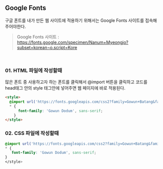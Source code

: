 ## Google Fonts
구글 폰트를 내가 만든 웹 사이트에 적용하기 위해서는 Google Fonts 사이트를 접속해주어야한다.
<br/>
>Google Fonts 사이트 : https://fonts.google.com/specimen/Nanum+Myeongjo?subset=korean¬o.script=Kore
<br/>

### 01. HTML 파일에 작성할때
많은 폰트 중 사용하고자 하는 폰트를 클릭해서 @import 버튼을 클릭하고 코드를 head태그 안의 style 태그안에 넣어주면 웹 페이지에 바로 적용된다.
```html
<style>
  @import url('https://fonts.googleapis.com/css2?family=Gowun+Batang&family=Gowun+Dodum&family=Nanum+Myeongjo&display=swap');
  * {
      font-family: 'Gowun Dodum', sans-serif;
    }
</style>
```

### 02. CSS 파일에 작성할때
```css
@import url('https://fonts.googleapis.com/css2?family=Gowun+Batang&family=Gowun+Dodum&family=Nanum+Myeongjo&display=swap');
* {
   font-family: 'Gowun Dodum', sans-serif;
}
</style>
```
